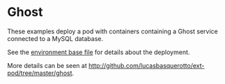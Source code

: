 # Ghost

These examples deploy a pod with containers containing a Ghost service connected to a MySQL database.

See the [environment base file](../../../exampĺes/ghost.yml) for details about the deployment.

More details can be seen at http://github.com/lucasbasquerotto/ext-pod/tree/master/ghost.
